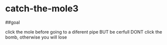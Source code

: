 # catch-the-mole3

##goal

click the mole before going to a diferent pipe BUT be cerfull DONT click the bomb, otherwise you will lose

